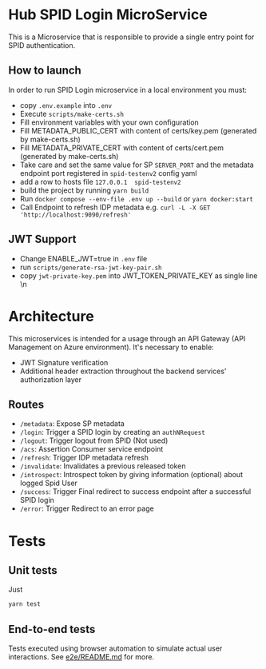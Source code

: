 # Hub SPID Login MicroService
This is a Microservice that is responsible to provide a single entry point for SPID authentication.


## How to launch
In order to run SPID Login microservice in a local environment you must:
- copy `.env.example` into `.env`
- Execute `scripts/make-certs.sh`
- Fill environment variables with your own configuration
- Fill METADATA_PUBLIC_CERT with content of certs/key.pem (generated by make-certs.sh)
- Fill METADATA_PRIVATE_CERT with content of certs/cert.pem (generated by make-certs.sh)
- Take care and set the same value for SP `SERVER_PORT` and the metadata endpoint port registered in `spid-testenv2` config yaml
- add a row to hosts file `127.0.0.1  spid-testenv2`
- build the project by running `yarn build`
- Run `docker compose --env-file .env up --build` or `yarn docker:start`
- Call Endpoint to refresh IDP metadata e.g. `curl -L -X GET 'http://localhost:9090/refresh'`

## JWT Support

- Change ENABLE_JWT=true in `.env` file
- run `scripts/generate-rsa-jwt-key-pair.sh`
- copy `jwt-private-key.pem` into JWT_TOKEN_PRIVATE_KEY as single line \n

# Architecture
This microservices is intended for a usage through an API Gateway (API Management on Azure environment). It's necessary to enable:
* JWT Signature verification
* Additional header extraction throughout the backend services' authorization layer
## Routes
* `/metadata`: Expose SP metadata
* `/login`: Trigger a SPID login by creating an `authNRequest`
* `/logout`: Trigger logout from SPID (Not used)
* `/acs`: Assertion Consumer service endpoint
* `/refresh`: Trigger IDP metadata refresh
* `/invalidate`: Invalidates a previous released token
* `/introspect`: Introspect token by giving information (optional) about logged Spid User
* `/success`: Trigger Final redirect to success endpoint after a successful SPID login
* `/error`: Trigger Redirect to an error page

# Tests

## Unit tests
Just
```sh
yarn test
```

## End-to-end tests
Tests executed using browser automation to simulate actual user interactions. See [e2e/README.md](e2e/README.md) for more.